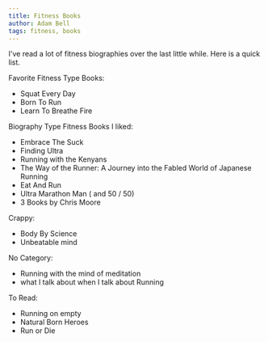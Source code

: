 ```yaml
---
title: Fitness Books
author: Adam Bell
tags: fitness, books
---
```


I've read a lot of fitness biographies over the last little while.  Here is a quick list.

<!--more-->

Favorite Fitness Type Books:

 * Squat Every Day
 * Born To Run
 * Learn To Breathe Fire

Biography Type Fitness Books I liked:

 * Embrace The Suck
 * Finding Ultra
 * Running with the Kenyans
 * The Way of the Runner: A Journey into the Fabled World of Japanese Running
 * Eat And Run
 * Ultra Marathon Man ( and 50 / 50)
 * 3 Books by Chris Moore


Crappy:

 * Body By Science
 * Unbeatable mind

No Category:

 * Running with the mind of meditation
 * what I talk about when I talk about Running

To Read:

 * Running on empty
 * Natural Born Heroes
 * Run or Die
